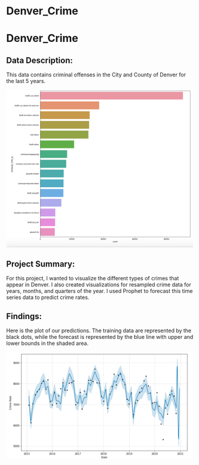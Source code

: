 # Denver_Crime

# Denver_Crime

## Data Description:
This data contains criminal offenses in the City and County of Denver for the last 5 years.

<img src="https://github.com/andrew-alarcon17/Denver_Crime/blob/main/DenverCrime_Vis/Crime_Types.png" width="500">

## Project Summary:
For this project, I wanted to visualize the different types of crimes that appear in Denver. I also created visualizations for resampled crime data for years, months, and quarters of the year.
I used Prophet to forecast this time series data to predict crime rates.

## Findings:
Here is the plot of our predictions. The training data are represented by the black dots, while the forecast is represented by the blue line with upper and lower bounds in the shaded area.


<img src="https://github.com/andrew-alarcon17/Denver_Crime/blob/main/DenverCrime_Vis/Preds.png" width="500">
